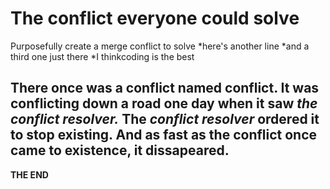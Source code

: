 # The conflict everyone could solve
Purposefully create a merge conflict to solve
*here's another line
*and a third one just there
*I thinkcoding is the best

There once was a conflict named **conflict.**
It was conflicting down a road one day when it saw ***the conflict resolver.***
The ***conflict resolver*** ordered it to stop existing. And as fast as the **conflict** once came to existence, it dissapeared.
----------
**THE END**
